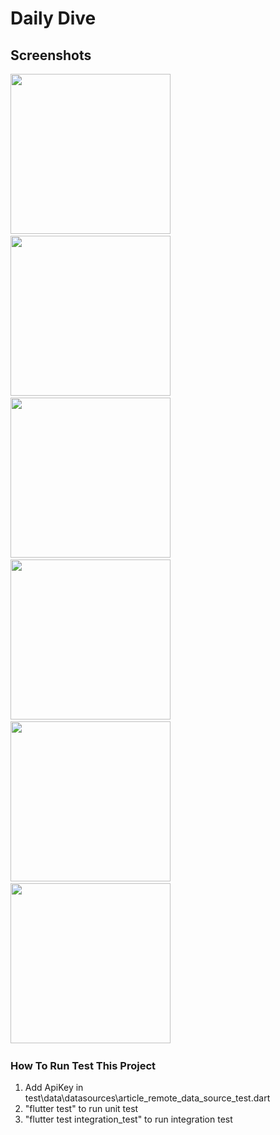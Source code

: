 # Daily Dive

## Screenshots

<img src="https://github.com/RifkiCS29/headline_news/blob/main/screenshots/home.jpg" width="256">&nbsp;&nbsp;
<img src="https://github.com/RifkiCS29/headline_news/blob/main/screenshots/category.jpg" width="256">&nbsp;&nbsp;
<img src="https://github.com/RifkiCS29/headline_news/blob/main/screenshots/detail.jpg" width="256">&nbsp;&nbsp;
<img src="https://github.com/RifkiCS29/headline_news/blob/main/screenshots/search.jpg" width="256">&nbsp;&nbsp;
<img src="https://github.com/RifkiCS29/headline_news/blob/main/screenshots/bookmark.jpg" width="256">&nbsp;&nbsp;
<img src="https://github.com/RifkiCS29/headline_news/blob/main/screenshots/webview.jpg" width="256">&nbsp;&nbsp;

### How To Run Test This Project
1. Add ApiKey in test\data\datasources\article_remote_data_source_test.dart
2. "flutter test" to run unit test
3. "flutter test integration_test" to run integration test
